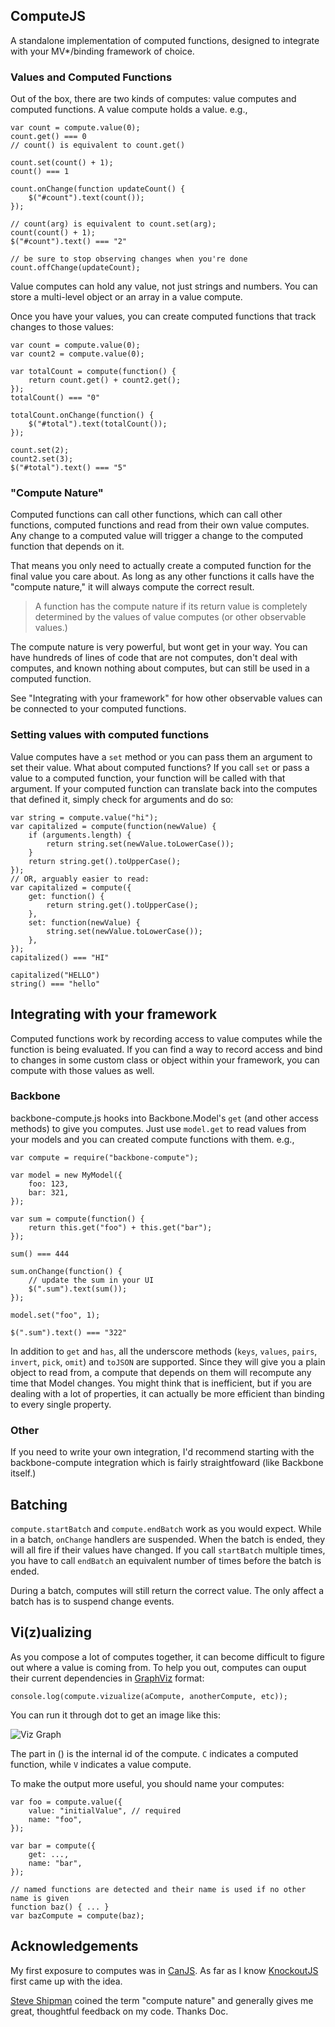 ## ComputeJS

A standalone implementation of computed functions, designed to integrate with your MV*/binding framework of choice.

### Values and Computed Functions

Out of the box, there are two kinds of computes: value computes and computed functions. A value compute holds a value. e.g.,

```
var count = compute.value(0);
count.get() === 0
// count() is equivalent to count.get()

count.set(count() + 1);
count() === 1

count.onChange(function updateCount() {
	$("#count").text(count());
});

// count(arg) is equivalent to count.set(arg);
count(count() + 1);
$("#count").text() === "2"

// be sure to stop observing changes when you're done
count.offChange(updateCount);
```

Value computes can hold any value, not just strings and numbers. You can store a multi-level object or an array in a value compute.

Once you have your values, you can create computed functions that track changes to those values:

```
var count = compute.value(0);
var count2 = compute.value(0);

var totalCount = compute(function() {
	return count.get() + count2.get();
});
totalCount() === "0"

totalCount.onChange(function() {
	$("#total").text(totalCount());
});

count.set(2);
count2.set(3);
$("#total").text() === "5"
```

### "Compute Nature"

Computed functions can call other functions, which can call other functions, computed functions and read from their own value computes. Any change to a computed value will trigger a change to the computed function that depends on it.

That means you only need to actually create a computed function for the final value you care about. As long as any other functions it calls have the "compute nature," it will always compute the correct result.

> A function has the compute nature if its return value is completely determined by the values of value computes (or other observable values.)

The compute nature is very powerful, but wont get in your way. You can have hundreds of lines of code that are not computes, don't deal with computes, and known nothing about computes, but can still be used in a computed function.

See "Integrating with your framework" for how other observable values can be connected to your computed functions.

### Setting values with computed functions

Value computes have a `set` method or you can pass them an argument to set their value. What about computed functions? If you call `set` or pass a value to a computed function, your function will be called with that argument. If your computed function can translate back into the computes that defined it, simply check for arguments and do so:

```
var string = compute.value("hi");
var capitalized = compute(function(newValue) {
	if (arguments.length) {
		return string.set(newValue.toLowerCase());
	}
	return string.get().toUpperCase();
});
// OR, arguably easier to read:
var capitalized = compute({
	get: function() {
		return string.get().toUpperCase();
	},
	set: function(newValue) {
		string.set(newValue.toLowerCase());
	},
});
capitalized() === "HI"

capitalized("HELLO")
string() === "hello"
```

## Integrating with your framework

Computed functions work by recording access to value computes while the function is being evaluated. If you can find a way to record access and bind to changes in some custom class or object within your framework, you can compute with those values as well.

### Backbone

backbone-compute.js hooks into Backbone.Model's `get` (and other access methods) to give you computes. Just use `model.get` to read values from your models and you can created compute functions with them. e.g.,

```
var compute = require("backbone-compute");

var model = new MyModel({
	foo: 123,
	bar: 321,
});

var sum = compute(function() {
	return this.get("foo") + this.get("bar");
});

sum() === 444

sum.onChange(function() {
	// update the sum in your UI
	$(".sum").text(sum());
});

model.set("foo", 1);

$(".sum").text() === "322"
```

In addition to `get` and `has`, all the underscore methods (`keys`, `values`, `pairs`, `invert`, `pick`, `omit`) and `toJSON` are supported. Since they will give you a plain object to read from, a compute that depends on them will recompute any time that Model changes. You might think that is inefficient, but if you are dealing with a lot of properties, it can actually be more efficient than binding to every single property.

### Other

If you need to write your own integration, I'd recommend starting with the backbone-compute integration which is fairly straightfoward (like Backbone itself.)

## Batching

`compute.startBatch` and `compute.endBatch` work as you would expect. While in a batch, `onChange` handlers are suspended. When the batch is ended, they will all fire if their values have changed. If you call `startBatch` multiple times, you have to call `endBatch` an equivalent number of times before the batch is ended.

During a batch, computes will still return the correct value. The only affect a batch has is to suspend change events.

## Vi(z)ualizing



As you compose a lot of computes together, it can become difficult to figure out where a value is coming from. To help you out, computes can ouput their current dependencies in [GraphViz](http://www.graphviz.org/) format:

```
console.log(compute.vizualize(aCompute, anotherCompute, etc));
```

You can run it through dot to get an image like this:

![Viz Graph](https://chart.googleapis.com/chart?chl=strict+digraph+dependencies+%7B%0D%0AC4%5Blabel%3D%22double%5Cn(C4)%22%5D%3B%0D%0AC5%5Blabel%3D%22foo%5Cn(C5)%22%5D%3B%0D%0AC6%5Blabel%3D%22bar%5Cn(C6)%22%5D%3B%0D%0AV1%5Blabel%3D%22a%5Cn(V1)%22%5D%3B%0D%0AV2%5Blabel%3D%22b%5Cn(V2)%22%5D%3B%0D%0AV3%5Blabel%3D%22c%5Cn(V3)%22%5D%3B%0D%0AC4+-%3E+V3%3B%0D%0AC5+-%3E+C4%3B%0D%0AC5+-%3E+V1%3B%0D%0AC5+-%3E+V2%3B%0D%0AC6+-%3E+V1%3B%0D%0AC6+-%3E+V2%3B%0D%0AC6+-%3E+V3%3B%0D%0A%7D&cht=gv "From the output of the graph in test/compute-test.js")

The part in () is the internal id of the compute. `C` indicates a computed function, while `V` indicates a value compute.

To make the output more useful, you should name your computes:
```
var foo = compute.value({
	value: "initialValue", // required
	name: "foo",
});

var bar = compute({
	get: ...,
	name: "bar",
});

// named functions are detected and their name is used if no other name is given
function baz() { ... }
var bazCompute = compute(baz);
```

## Acknowledgements

My first exposure to computes was in [CanJS](http://canjs.us). As far as I know [KnockoutJS](http://knockoutjs.com/) first came up with the idea.

[Steve Shipman](https://github.com/sshipman) coined the term "compute nature" and generally gives me great, thoughtful feedback on my code. Thanks Doc.

